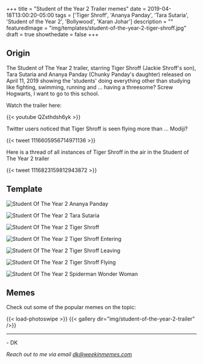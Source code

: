 +++
title = "Student of the Year 2 Trailer memes"
date = 2019-04-18T13:00:20-05:00
tags = ['Tiger Shroff', 'Ananya Panday', 'Tara Sutaria', 'Student of the Year 2', 'Bollywood', 'Karan Johar']
description = ""
featuredImage = "img/templates/student-of-the-year-2-tiger-shroff.jpg"
draft = true
showthedate = false
+++

## Origin

The Student of The Year 2 trailer, starring Tiger Shroff (Jackie Shroff's son), Tara Sutaria and Ananya Panday (Chunky Panday's daughter) released on April 11, 2019 showing the 'students' doing everything other than studying like fighting, swimming, running and ... having a threesome? Screw Hogwarts, I want to go to this school.
<!--more-->
Watch the trailer here:

{{< youtube QZsthdsh6yk >}}

Twitter users noticed that Tiger Shroff is seen flying more than ... Modiji?

{{< tweet 1116605956714971136 >}}

Here is a thread of all instances of Tiger Shroff in the air in the Student of The Year 2 trailer

{{< tweet 1116823159812943872 >}}


## Template

![Student Of The Year 2 Ananya Panday](img/templates/student-of-the-year-2-ananya-panday.jpg)

![Student Of The Year 2 Tara Sutaria](img/templates/student-of-the-year-2-tara-sutaria.jpg)

![Student Of The Year 2 Tiger Shroff](img/templates/student-of-the-year-2-tiger-shroff.jpg)

![Student Of The Year 2 Tiger Shroff Entering](img/templates/student-of-the-year-2-tiger-shroff-entering.jpg)

![Student Of The Year 2 Tiger Shroff Leaving](img/templates/student-of-the-year-2-tiger-shroff-leaving.jpg)

![Student Of The Year 2 Tiger Shroff Flying](img/templates/student-of-the-year-2-tiger-shroff-flying.png)

![Student Of The Year 2 Spiderman Wonder Woman](img/templates/student-of-the-year-2-spiderman-wonderwoman.jpg)

## Memes

Check out some of the popular memes on the topic:

{{< load-photoswipe >}}
{{< gallery dir="img/student-of-the-year-2-trailer" />}}

---
\- DK

*Reach out to me via email dk@weekinmemes.com*